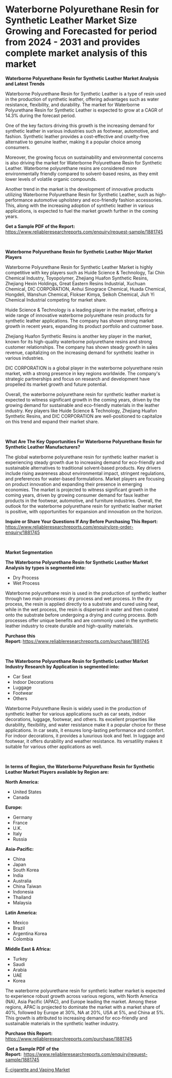 <p><h1>Waterborne Polyurethane Resin for Synthetic Leather Market Size Growing and Forecasted for period from 2024 - 2031 and provides complete market analysis of this market</h1></p><p><strong>Waterborne Polyurethane Resin for Synthetic Leather Market Analysis and Latest Trends</strong></p>
<p><p>Waterborne Polyurethane Resin for Synthetic Leather is a type of resin used in the production of synthetic leather, offering advantages such as water resistance, flexibility, and durability. The market for Waterborne Polyurethane Resin for Synthetic Leather is expected to grow at a CAGR of 14.3% during the forecast period. </p><p>One of the key factors driving this growth is the increasing demand for synthetic leather in various industries such as footwear, automotive, and fashion. Synthetic leather provides a cost-effective and cruelty-free alternative to genuine leather, making it a popular choice among consumers.</p><p>Moreover, the growing focus on sustainability and environmental concerns is also driving the market for Waterborne Polyurethane Resin for Synthetic Leather. Waterborne polyurethane resins are considered more environmentally friendly compared to solvent-based resins, as they emit lower levels of volatile organic compounds.</p><p>Another trend in the market is the development of innovative products utilizing Waterborne Polyurethane Resin for Synthetic Leather, such as high-performance automotive upholstery and eco-friendly fashion accessories. This, along with the increasing adoption of synthetic leather in various applications, is expected to fuel the market growth further in the coming years.</p></p>
<p><strong>Get a Sample PDF of the Report:&nbsp;</strong> <a href="https://www.reliableresearchreports.com/enquiry/request-sample/1881745">https://www.reliableresearchreports.com/enquiry/request-sample/1881745</a></p>
<p>&nbsp;</p>
<p><strong>Waterborne Polyurethane Resin for Synthetic Leather Major Market Players</strong></p>
<p><p>Waterborne Polyurethane Resin for Synthetic Leather Market is highly competitive with key players such as Huide Science & Technology, Tai Chin Chemical Industry, Toyopolymer, Zhejiang Huafon Synthetic Resins, Zhejiang Hexin Holdings, Great Eastern Resins Industrial, Xuchuan Chemical, DIC CORPORATION, Anhui Sinograce Chemical, Huada Chemical, Hongdeli, Wanshun Chemical, Flokser Kimya, Seikoh Chemical, Jiuh Yi Chemical Industrial competing for market share.</p><p>Huide Science & Technology is a leading player in the market, offering a wide range of innovative waterborne polyurethane resin products for synthetic leather applications. The company has shown strong market growth in recent years, expanding its product portfolio and customer base.</p><p>Zhejiang Huafon Synthetic Resins is another key player in the market, known for its high-quality waterborne polyurethane resins and strong customer relationships. The company has shown steady growth in sales revenue, capitalizing on the increasing demand for synthetic leather in various industries.</p><p>DIC CORPORATION is a global player in the waterborne polyurethane resin market, with a strong presence in key regions worldwide. The company's strategic partnerships and focus on research and development have propelled its market growth and future potential.</p><p>Overall, the waterborne polyurethane resin for synthetic leather market is expected to witness significant growth in the coming years, driven by the growing demand for sustainable and eco-friendly materials in the leather industry. Key players like Huide Science & Technology, Zhejiang Huafon Synthetic Resins, and DIC CORPORATION are well-positioned to capitalize on this trend and expand their market share.</p></p>
<p>&nbsp;</p>
<p><strong>What Are The Key Opportunities For Waterborne Polyurethane Resin for Synthetic Leather Manufacturers?</strong></p>
<p><p>The global waterborne polyurethane resin for synthetic leather market is experiencing steady growth due to increasing demand for eco-friendly and sustainable alternatives to traditional solvent-based products. Key drivers include rising awareness about environmental impact, stringent regulations, and preferences for water-based formulations. Market players are focusing on product innovation and expanding their presence in emerging economies. The market is projected to witness significant growth in the coming years, driven by growing consumer demand for faux leather products in the footwear, automotive, and furniture industries. Overall, the outlook for the waterborne polyurethane resin for synthetic leather market is positive, with opportunities for expansion and innovation on the horizon.</p></p>
<p><strong>Inquire or Share Your Questions If Any Before Purchasing This Report:</strong> <a href="https://www.reliableresearchreports.com/enquiry/pre-order-enquiry/1881745">https://www.reliableresearchreports.com/enquiry/pre-order-enquiry/1881745</a></p>
<p>&nbsp;</p>
<p><strong>Market Segmentation</strong></p>
<p><strong>The Waterborne Polyurethane Resin for Synthetic Leather Market Analysis by types is segmented into:</strong></p>
<p><ul><li>Dry Process</li><li>Wet Process</li></ul></p>
<p><p>Waterborne polyurethane resin is used in the production of synthetic leather through two main processes: dry process and wet process. In the dry process, the resin is applied directly to a substrate and cured using heat, while in the wet process, the resin is dispersed in water and then coated onto the substrate before undergoing a drying and curing process. Both processes offer unique benefits and are commonly used in the synthetic leather industry to create durable and high-quality materials.</p></p>
<p><strong>Purchase this Report:&nbsp;</strong><a href="https://www.reliableresearchreports.com/purchase/1881745">https://www.reliableresearchreports.com/purchase/1881745</a></p>
<p>&nbsp;</p>
<p><strong>The Waterborne Polyurethane Resin for Synthetic Leather Market Industry Research by Application is segmented into:</strong></p>
<p><ul><li>Car Seat</li><li>Indoor Decorations</li><li>Luggage</li><li>Footwear</li><li>Others</li></ul></p>
<p><p>Waterborne Polyurethane Resin is widely used in the production of synthetic leather for various applications such as car seats, indoor decorations, luggage, footwear, and others. Its excellent properties like durability, flexibility, and water resistance make it a popular choice for these applications. In car seats, it ensures long-lasting performance and comfort. For indoor decorations, it provides a luxurious look and feel. In luggage and footwear, it offers durability and weather resistance. Its versatility makes it suitable for various other applications as well.</p></p>
<p>&nbsp;</p>
<p><strong>In terms of Region, the Waterborne Polyurethane Resin for Synthetic Leather Market Players available by Region are:</strong></p>
<p>
    <p> <strong> North America: </strong>
        <ul>
            <li>United States</li>
            <li>Canada</li>
        </ul>
        </p> 
    <p> <strong> Europe: </strong>
        <ul>
            <li>Germany</li>
            <li>France</li>
            <li>U.K.</li>
            <li>Italy</li>
            <li>Russia</li>
        </ul>
        </p> 
    <p> <strong> Asia-Pacific: </strong>
        <ul>
            <li>China</li>
            <li>Japan</li>
            <li>South Korea</li>
            <li>India</li>
            <li>Australia</li>
            <li>China Taiwan</li>
            <li>Indonesia</li>
            <li>Thailand</li>
            <li>Malaysia</li>
        </ul>
        </p> 
    <p> <strong> Latin America: </strong>
        <ul>
            <li>Mexico</li>
            <li>Brazil</li>
            <li>Argentina Korea</li>
            <li>Colombia</li>
        </ul>
        </p> 
    <p> <strong> Middle East & Africa: </strong>
        <ul>
            <li>Turkey</li>
            <li>Saudi</li>
            <li>Arabia</li>
            <li>UAE</li>
            <li>Korea</li>
        </ul>
    </p>
    </p>
<p><p>The waterborne polyurethane resin for synthetic leather market is expected to experience robust growth across various regions, with North America (NA), Asia Pacific (APAC), and Europe leading the market. Among these regions, APAC is projected to dominate the market with a market share of 40%, followed by Europe at 30%, NA at 20%, USA at 5%, and China at 5%. This growth is attributed to increasing demand for eco-friendly and sustainable materials in the synthetic leather industry.</p></p>
<p><strong>Purchase this Report: </strong><a href="https://www.reliableresearchreports.com/purchase/1881745">https://www.reliableresearchreports.com/purchase/1881745</a></p>
<p>&nbsp;<strong>Get a Sample PDF of the Report:&nbsp;&nbsp;</strong><a href="https://www.reliableresearchreports.com/enquiry/request-sample/1881745">https://www.reliableresearchreports.com/enquiry/request-sample/1881745</a></p>
<p><strong></strong></p>
<p><p><a href="https://gamy-alyssum-396.notion.site/E-cigarette-and-Vaping-Market-Growth-Market-Trends-COVID-19-Impact-and-Forecasts-for-period-from--543dd7d3e67c4c468fc24f5da05b467d">E-cigarette and Vaping Market</a></p></p>